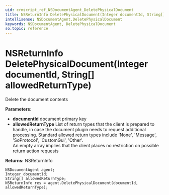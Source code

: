 ```yaml
---
uid: crmscript_ref_NSDocumentAgent_DeletePhysicalDocument
title: NSReturnInfo DeletePhysicalDocument(Integer documentId, String[] allowedReturnType)
intellisense: NSDocumentAgent.DeletePhysicalDocument
keywords: NSDocumentAgent, DeletePhysicalDocument
so.topic: reference
---
```


# NSReturnInfo DeletePhysicalDocument(Integer documentId, String[] allowedReturnType)

Delete the document contents

**Parameters:**
 - **documentId** document primary key
 - **allowedReturnType** List of return types that the client is prepared to handle, in case the document plugin needs to request additional processing. Standard allowed return types include 'None', 'Message', 'SoProtocol', 'CustomGui', 'Other'.<br/>An empty array implies that the client places no restriction on possible return action requests

**Returns:** NSReturnInfo

```crmscript
NSDocumentAgent agent;
Integer documentId;
String[] allowedReturnType;
NSReturnInfo res = agent.DeletePhysicalDocument(documentId, allowedReturnType);
```

